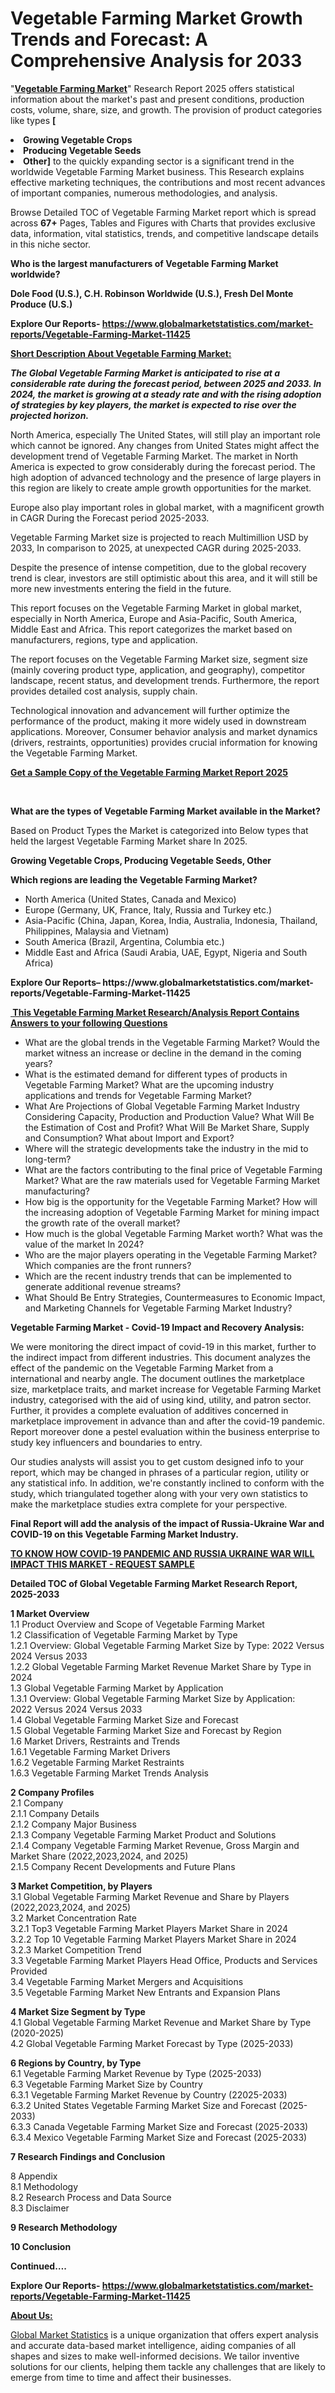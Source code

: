 <H1>Vegetable Farming Market Growth Trends and Forecast: A Comprehensive Analysis for 2033</H1><p>"<strong><a href="https://www.globalmarketstatistics.com/market-reports/Vegetable-Farming-Market-11425">Vegetable Farming Market</a></strong>" Research Report 2025 offers statistical information about the market's past and present conditions, production costs, volume, share, size, and growth. The provision of product categories like types&nbsp;<strong>[<li>Growing Vegetable Crops<li>Producing Vegetable Seeds<li>Other]</strong>&nbsp;to the quickly expanding sector is a significant trend in the worldwide Vegetable Farming Market business. This Research explains effective marketing techniques, the contributions and most recent advances of important companies, numerous methodologies, and analysis.</p><p>Browse Detailed TOC of Vegetable Farming Market report which is spread across&nbsp;<strong>67+</strong>&nbsp;Pages, Tables and Figures with Charts that provides exclusive data, information, vital statistics, trends, and competitive landscape details in this niche sector.</p><p><strong>Who is the largest manufacturers of Vegetable Farming Market worldwide?</strong></p><p><strong>Dole Food (U.S.), C.H. Robinson Worldwide (U.S.), Fresh Del Monte Produce (U.S.)</strong></p><p><strong>Explore Our Reports-&nbsp;<a href="https://www.globalmarketstatistics.com/market-reports/Vegetable-Farming-Market-11425">https://www.globalmarketstatistics.com/market-reports/Vegetable-Farming-Market-11425</a></strong></p><p><strong><u>Short Description About Vegetable Farming Market:</u></strong></p><p><strong><em>The Global Vegetable Farming Market is anticipated to rise at a considerable rate during the forecast period, between 2025 and 2033. In 2024, the market is growing at a steady rate and with the rising adoption of strategies by key players, the market is expected to rise over the projected horizon.</em></strong></p><p>North America, especially The United States, will still play an important role which cannot be ignored. Any changes from United States might affect the development trend of Vegetable Farming Market. The market in North America is expected to grow considerably during the forecast period. The high adoption of advanced technology and the presence of large players in this region are likely to create ample growth opportunities for the market.</p><p>Europe also play important roles in global market, with a magnificent growth in CAGR During the Forecast period 2025-2033.</p><p>Vegetable Farming Market size is projected to reach Multimillion USD by 2033, In comparison to 2025, at unexpected CAGR during 2025-2033.</p><p>Despite the presence of intense competition, due to the global recovery trend is clear, investors are still optimistic about this area, and it will still be more new investments entering the field in the future.</p><p>This report focuses on the Vegetable Farming Market in global market, especially in North America, Europe and Asia-Pacific, South America, Middle East and Africa. This report categorizes the market based on manufacturers, regions, type and application.</p><p>The report focuses on the Vegetable Farming Market size, segment size (mainly covering product type, application, and geography), competitor landscape, recent status, and development trends. Furthermore, the report provides detailed cost analysis, supply chain.</p><p>Technological innovation and advancement will further optimize the performance of the product, making it more widely used in downstream applications. Moreover, Consumer behavior analysis and market dynamics (drivers, restraints, opportunities) provides crucial information for knowing the Vegetable Farming Market.</p><p><strong><u>Get a Sample Copy of the Vegetable Farming Market Report 2025</u></strong></p><p>&nbsp;</p><p><strong>What are the types of Vegetable Farming Market available in the Market?</strong></p><p>Based on Product Types the Market is categorized into Below types that held the largest Vegetable Farming Market share In 2025.</p><p><strong>Growing Vegetable Crops, Producing Vegetable Seeds, Other</strong></p><p><strong>Which regions are leading the Vegetable Farming Market?</strong></p><ul><li>North America (United States, Canada and Mexico)</li><li>Europe (Germany, UK, France, Italy, Russia and Turkey etc.)</li><li>Asia-Pacific (China, Japan, Korea, India, Australia, Indonesia, Thailand, Philippines, Malaysia and Vietnam)</li><li>South America (Brazil, Argentina, Columbia etc.)</li><li>Middle East and Africa (Saudi Arabia, UAE, Egypt, Nigeria and South Africa)</li></ul><p><strong>Explore Our Reports&ndash;&nbsp;https://www.globalmarketstatistics.com/market-reports/Vegetable-Farming-Market-11425</strong></p><p><strong><u>&nbsp;This Vegetable Farming Market Research/Analysis Report Contains Answers to your following Questions</u></strong></p><ul><li>What are the global trends in the Vegetable Farming Market? Would the market witness an increase or decline in the demand in the coming years?</li><li>What is the estimated demand for different types of products in Vegetable Farming Market? What are the upcoming industry applications and trends for Vegetable Farming Market?</li><li>What Are Projections of Global Vegetable Farming Market Industry Considering Capacity, Production and Production Value? What Will Be the Estimation of Cost and Profit? What Will Be Market Share, Supply and Consumption? What about Import and Export?</li><li>Where will the strategic developments take the industry in the mid to long-term?</li><li>What are the factors contributing to the final price of Vegetable Farming Market? What are the raw materials used for Vegetable Farming Market manufacturing?</li><li>How big is the opportunity for the Vegetable Farming Market? How will the increasing adoption of Vegetable Farming Market for mining impact the growth rate of the overall market?</li><li>How much is the global Vegetable Farming Market worth? What was the value of the market In 2024?</li><li>Who are the major players operating in the Vegetable Farming Market? Which companies are the front runners?</li><li>Which are the recent industry trends that can be implemented to generate additional revenue streams?</li><li>What Should Be Entry Strategies, Countermeasures to Economic Impact, and Marketing Channels for Vegetable Farming Market Industry?</li></ul><p><strong>Vegetable Farming Market - Covid-19 Impact and Recovery Analysis:</strong></p><p>We were monitoring the direct impact of covid-19 in this market, further to the indirect impact from different industries. This document analyzes the effect of the pandemic on the Vegetable Farming Market from a international and nearby angle. The document outlines the marketplace size, marketplace traits, and market increase for Vegetable Farming Market industry, categorised with the aid of using kind, utility, and patron sector. Further, it provides a complete evaluation of additives concerned in marketplace improvement in advance than and after the covid-19 pandemic. Report moreover done a pestel evaluation within the business enterprise to study key influencers and boundaries to entry.</p><p>Our studies analysts will assist you to get custom designed info to your report, which may be changed in phrases of a particular region, utility or any statistical info. In addition, we're constantly inclined to conform with the study, which triangulated together along with your very own statistics to make the marketplace studies extra complete for your perspective.</p><p><strong>Final Report will add the analysis of the impact of Russia-Ukraine War and COVID-19 on this Vegetable Farming Market Industry.</strong></p><p><strong><u><a href="https://www.globalmarketstatistics.com/market-reports/Vegetable-Farming-Market-11425">TO KNOW HOW COVID-19 PANDEMIC AND RUSSIA UKRAINE WAR WILL IMPACT THIS MARKET - REQUEST SAMPLE</a></u></strong></p><p><strong>Detailed TOC of Global Vegetable Farming Market Research Report, 2025-2033</strong></p><p><strong>1 Market Overview</strong><br /> 1.1 Product Overview and Scope of Vegetable Farming Market<br /> 1.2 Classification of Vegetable Farming Market by Type<br /> 1.2.1 Overview: Global Vegetable Farming Market Size by Type: 2022&nbsp;Versus 2024 Versus 2033<br /> 1.2.2 Global Vegetable Farming Market Revenue Market Share by Type in 2024<br /> 1.3 Global Vegetable Farming Market by Application<br /> 1.3.1 Overview: Global Vegetable Farming Market Size by Application: 2022&nbsp;Versus 2024 Versus 2033<br /> 1.4 Global Vegetable Farming Market Size and Forecast<br /> 1.5 Global Vegetable Farming Market Size and Forecast by Region<br /> 1.6 Market Drivers, Restraints and Trends<br /> 1.6.1 Vegetable Farming Market Drivers<br /> 1.6.2 Vegetable Farming Market Restraints<br /> 1.6.3 Vegetable Farming Market Trends Analysis</p><p><strong>2 Company Profiles</strong><br /> 2.1 Company<br /> 2.1.1 Company Details<br /> 2.1.2 Company Major Business<br /> 2.1.3 Company Vegetable Farming Market Product and Solutions<br /> 2.1.4 Company Vegetable Farming Market Revenue, Gross Margin and Market Share (2022,2023,2024, and 2025)<br /> 2.1.5 Company Recent Developments and Future Plans</p><p><strong>3 Market Competition, by Players</strong><br /> 3.1 Global Vegetable Farming Market Revenue and Share by Players (2022,2023,2024, and 2025)<br /> 3.2 Market Concentration Rate<br /> 3.2.1 Top3 Vegetable Farming Market Players Market Share in 2024<br /> 3.2.2 Top 10 Vegetable Farming Market Players Market Share in 2024<br /> 3.2.3 Market Competition Trend<br /> 3.3 Vegetable Farming Market Players Head Office, Products and Services Provided<br /> 3.4 Vegetable Farming Market Mergers and Acquisitions<br /> 3.5 Vegetable Farming Market New Entrants and Expansion Plans</p><p><strong>4 Market Size Segment by Type</strong><br /> 4.1 Global Vegetable Farming Market Revenue and Market Share by Type (2020-2025)<br /> 4.2 Global Vegetable Farming Market Forecast by Type (2025-2033)</p><p><strong>6 Regions by Country, by Type</strong><br /> 6.1 Vegetable Farming Market Revenue by Type (2025-2033)<br /> 6.3 Vegetable Farming Market Size by Country<br /> 6.3.1 Vegetable Farming Market Revenue by Country (22025-2033)<br /> 6.3.2 United States Vegetable Farming Market Size and Forecast (2025-2033)<br /> 6.3.3 Canada Vegetable Farming Market Size and Forecast (2025-2033)<br /> 6.3.4 Mexico Vegetable Farming Market Size and Forecast (2025-2033)</p><p><strong>7 Research Findings and Conclusion</strong></p><p>8 Appendix<br /> 8.1 Methodology<br /> 8.2 Research Process and Data Source<br /> 8.3 Disclaimer</p><p><strong>9 Research Methodology</strong></p><p><strong>10 Conclusion</strong></p><p><strong>Continued&hellip;.</strong></p><p><strong>Explore Our Reports-&nbsp;<a href="https://www.globalmarketstatistics.com/market-reports/Vegetable-Farming-Market-11425">https://www.globalmarketstatistics.com/market-reports/Vegetable-Farming-Market-11425</a></strong></p><p><strong><u>About Us:</u></strong></p><p><a href="https://www.globalmarketstatistics.com/">Global Market Statistics</a> is a unique organization that offers expert analysis and accurate data-based market intelligence, aiding companies of all shapes and sizes to make well-informed decisions. We tailor inventive solutions for our clients, helping them tackle any challenges that are likely to emerge from time to time and affect their businesses.</p><p>&nbsp;</p>
